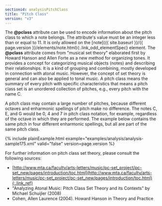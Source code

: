 ```yaml
---
sectionid: analysisPitchClass
title: "Pitch Class"
version: "v3"
---
```




The **@pclass** attribute can be used to encode information about the pitch class to
which a note belongs. The attribute's value must be an integer less than or equal
to 11. It
is only allowed on the [note]({{ site.baseurl }}/{{ page.version }}/elements/note.html){:.link_odd_elementSpec} element. The **@pclass** attribute
comes from "musical set theory" elaborated first by Howard Hanson and Allen Forte
as a new
method for organizing tones. It provides a concept for categorizing musical objects
(notes)
and describing their relationships. It is a kind of grouping and combining, mostly
developed
in connection with atonal music. However, the concept of set theory is general and
can also
be applied to tonal music. A pitch class means the summary of every pitch with specific
characteristics that means a pitch class set is an unordered collection of pitches,
e.g.,
every pitch with the name C.

A pitch class may contain a large number of pitches, because different octaves and
enharmonic spellings of pitch make no difference. The notes C, E, and G would be 0,
4 and 7
in pitch class notation, for example, regardless of the octave in which they are performed.
The example below contains the same pitch in four different enharmonic spellings,
but all
are part of the same pitch class.


{% include plainExample.html example="examples/analysis/analysis-sample175.xml" valid="false" version=page.version %}


For further information on pitch class set theory, please consult the following
sources:


- [http://www.mta.ca/faculty/arts-letters/music/pc-set_project/pc-set_new/pages/introduction/toc.html](http://www.mta.ca/faculty/arts-letters/music/pc-set_project/pc-set_new/pages/introduction/toc.html){:.link_ref}
- "Analyzing Atonal Music: Pitch Class Set Theory and its Contexts" by Michael Schuijler
(2008)
- Cohen, Allen Laurence (2004). Howard Hanson in Theory and Practice

